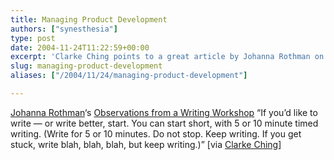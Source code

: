 ```yaml
---
title: Managing Product Development
authors: ["synesthesia"]
type: post
date: 2004-11-24T11:22:59+00:00
excerpt: 'Clarke Ching points to a great article by Johanna Rothman on writing - especially the importance of knowing if you are an extravert!'
slug: managing-product-development 
aliases: ["/2004/11/24/managing-product-development"]

---
```

[Johanna Rothman][1]&#8216;s [Observations from a Writing Workshop][2] &#8220;If you&#8217;d like to write &#8212; or write better, start. You can start short, with 5 or 10 minute timed writing. (Write for 5 or 10 minutes. Do not stop. Keep writing. If you get stuck, write blah, blah, blah, but keep writing.)&#8221; [via [Clarke Ching][3]]

 [1]: https://www.jrothman.com/weblog/
 [2]: https://www.jrothman.com/weblog/archive/2004_11_01_mpdarchive.html#110121888612513624
 [3]: https://www.clarkeching.com/2004/11/writing_johanna.html